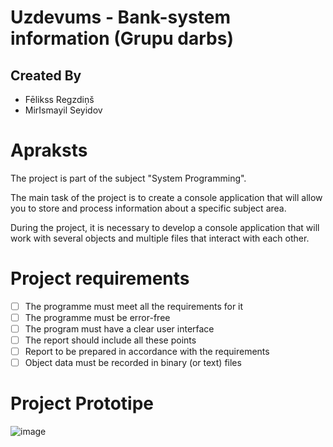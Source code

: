 # Uzdevums - Bank-system information (Grupu darbs)

## Created By
- Fēlikss Regzdiņš
- MirIsmayil Seyidov

# Apraksts
The project is part of the subject "System Programming".

The main task of the project is to create a console application that will allow you to store and process information about a specific subject area.

During the project, it is necessary to develop a console application that will work with several objects and multiple files that interact with each other.

# Project requirements

- [ ] The programme must meet all the requirements for it 
- [ ] The programme must be error-free 
- [ ] The program must have a clear user interface
- [ ] The report should include all these points 
- [ ] Report to be prepared in accordance with the requirements 
- [ ] Object data must be recorded in binary (or text) files 

# Project Prototipe

![image](https://user-images.githubusercontent.com/43446910/224294404-2084de2f-08df-439c-9670-decf8bab05fb.png)

